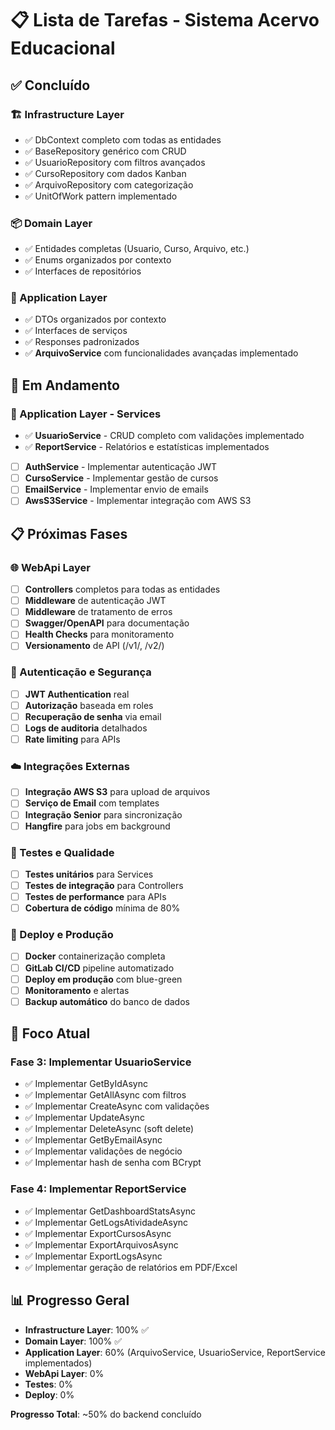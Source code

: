 # 📋 Lista de Tarefas - Sistema Acervo Educacional

## ✅ Concluído

### 🏗️ Infrastructure Layer
- ✅ DbContext completo com todas as entidades
- ✅ BaseRepository<T> genérico com CRUD
- ✅ UsuarioRepository com filtros avançados
- ✅ CursoRepository com dados Kanban
- ✅ ArquivoRepository com categorização
- ✅ UnitOfWork pattern implementado

### 📦 Domain Layer
- ✅ Entidades completas (Usuario, Curso, Arquivo, etc.)
- ✅ Enums organizados por contexto
- ✅ Interfaces de repositórios

### 🔧 Application Layer
- ✅ DTOs organizados por contexto
- ✅ Interfaces de serviços
- ✅ Responses padronizados
- ✅ **ArquivoService** com funcionalidades avançadas implementado

## 🚧 Em Andamento

### 🔧 Application Layer - Services
- ✅ **UsuarioService** - CRUD completo com validações implementado
- ✅ **ReportService** - Relatórios e estatísticas implementados
- [ ] **AuthService** - Implementar autenticação JWT
- [ ] **CursoService** - Implementar gestão de cursos
- [ ] **EmailService** - Implementar envio de emails
- [ ] **AwsS3Service** - Implementar integração com AWS S3

## 📋 Próximas Fases

### 🌐 WebApi Layer
- [ ] **Controllers** completos para todas as entidades
- [ ] **Middleware** de autenticação JWT
- [ ] **Middleware** de tratamento de erros
- [ ] **Swagger/OpenAPI** para documentação
- [ ] **Health Checks** para monitoramento
- [ ] **Versionamento** de API (/v1/, /v2/)

### 🔐 Autenticação e Segurança
- [ ] **JWT Authentication** real
- [ ] **Autorização** baseada em roles
- [ ] **Recuperação de senha** via email
- [ ] **Logs de auditoria** detalhados
- [ ] **Rate limiting** para APIs

### ☁️ Integrações Externas
- [ ] **Integração AWS S3** para upload de arquivos
- [ ] **Serviço de Email** com templates
- [ ] **Integração Senior** para sincronização
- [ ] **Hangfire** para jobs em background

### 🧪 Testes e Qualidade
- [ ] **Testes unitários** para Services
- [ ] **Testes de integração** para Controllers
- [ ] **Testes de performance** para APIs
- [ ] **Cobertura de código** mínima de 80%

### 🚀 Deploy e Produção
- [ ] **Docker** containerização completa
- [ ] **GitLab CI/CD** pipeline automatizado
- [ ] **Deploy em produção** com blue-green
- [ ] **Monitoramento** e alertas
- [ ] **Backup automático** do banco de dados

## 🎯 Foco Atual

### Fase 3: Implementar UsuarioService
- ✅ Implementar GetByIdAsync
- ✅ Implementar GetAllAsync com filtros
- ✅ Implementar CreateAsync com validações
- ✅ Implementar UpdateAsync
- ✅ Implementar DeleteAsync (soft delete)
- ✅ Implementar GetByEmailAsync
- ✅ Implementar validações de negócio
- ✅ Implementar hash de senha com BCrypt

### Fase 4: Implementar ReportService
- ✅ Implementar GetDashboardStatsAsync
- ✅ Implementar GetLogsAtividadeAsync
- ✅ Implementar ExportCursosAsync
- ✅ Implementar ExportArquivosAsync
- ✅ Implementar ExportLogsAsync
- ✅ Implementar geração de relatórios em PDF/Excel

## 📊 Progresso Geral

- **Infrastructure Layer**: 100% ✅
- **Domain Layer**: 100% ✅
- **Application Layer**: 60% (ArquivoService, UsuarioService, ReportService implementados)
- **WebApi Layer**: 0%
- **Testes**: 0%
- **Deploy**: 0%

**Progresso Total**: ~50% do backend concluído

